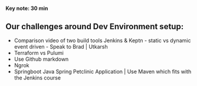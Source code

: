 #### Key note: 30 min

## Our challenges around Dev Environment setup:
- Comparison video of two build tools Jenkins & Keptn - static vs dynamic event driven - Speak to Brad | Utkarsh
- Terraform vs Pulumi
- Use Github markdown
- Ngrok
- Springboot Java Spring Petclinic Application | Use Maven which fits with the Jenkins course